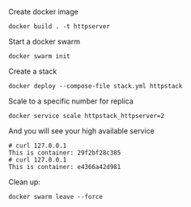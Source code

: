 

Create docker image
```
docker build . -t httpserver
```

Start a docker swarm
```
docker swarm init
```

Create a stack
```
docker deploy --compose-file stack.yml httpstack
```

Scale to a specific number for replica
```
docker service scale httpstack_httpserver=2
```

And you will see your high available service
```
# curl 127.0.0.1
This is container: 29f2bf28c385
# curl 127.0.0.1
This is container: e4366a42d981
```

Clean up:
```
docker swarm leave --force
```
